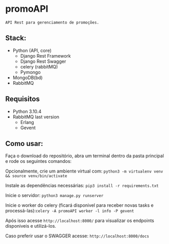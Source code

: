 # promoAPI

    API Rest para gerenciamento de promoções.

## Stack:

- Python (API, core)
  - Django Rest Framework
  - Django Rest Swagger
  - celery (rabbitMQ)
  - Pymongo
- MongoDB(bd)
- RabbitMQ

## Requisitos

- Python 3.10.4
- RabbitMQ last version
  - Erlang
  - Gevent

## Como usar:

Faça o download do repositório, abra um terminal dentro da pasta principal e rode os seguintes comandos:

Opcionalmente, crie um ambiente virtual com: `python3 -m virtualenv venv && source venv/bin/activate`

Instale as dependências necessárias: `pip3 install -r requirements.txt`

Inicie o servidor: `python3 manage.py runserver`

Inicie o worker do celery (ficará disponivel para receber novas tasks e processá-las):`celery -A promoAPI worker -l info -P gevent`

Após isso acesse `http://localhost:8000/` para visualizar os endpoints disponiveis e utilizá-los.

Caso preferir usar o SWAGGER acesse: `http://localhost:8000/docs`
